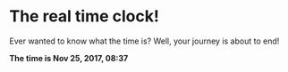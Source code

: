 # The real time clock!

Ever wanted to know what the time is? Well, your journey is about to end!

**The time is Nov 25, 2017, 08:37**